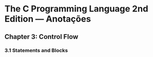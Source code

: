 # The C Programming Language 2nd Edition — Anotações

## Chapter 3: Control Flow

### 3.1 Statements and Blocks